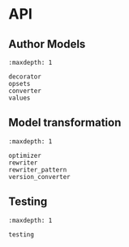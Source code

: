 # API

## Author Models

```{toctree}
:maxdepth: 1

decorator
opsets
converter
values
```

## Model transformation

```{toctree}
:maxdepth: 1

optimizer
rewriter
rewriter_pattern
version_converter
```

## Testing

```{toctree}
:maxdepth: 1

testing
```
